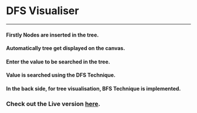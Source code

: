 # DFS Visualiser
---

#### Firstly Nodes are inserted in the tree.
#### Automatically tree get displayed on the canvas.
#### Enter the value to be searched in the tree.
#### Value is searched using the DFS Technique.
#### In the back side, for tree visualisation, BFS Technique is implemented.

### Check out the Live version [here](https://divyamgoyal.com).